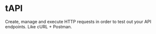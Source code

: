 # tAPI
Create, manage and execute HTTP requests in order to test out your API endpoints. Like cURL + Postman.
